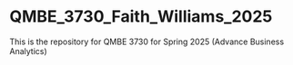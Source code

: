 # QMBE_3730_Faith_Williams_2025
This is the repository for QMBE 3730 for Spring 2025 (Advance Business Analytics) 
